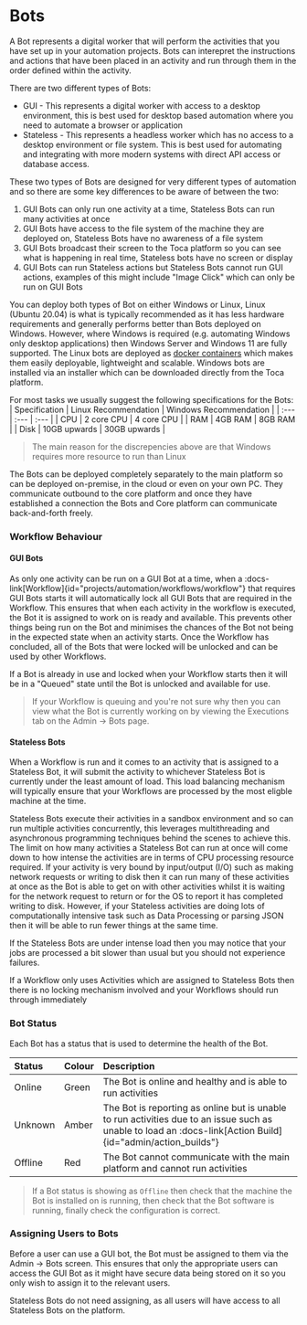 # Bots

A Bot represents a digital worker that will perform the activities that you have set up in your automation projects. Bots can interepret the instructions and actions that have been placed in an activity and run through them in the order defined within the activity.

There are two different types of Bots:
- GUI - This represents a digital worker with access to a desktop environment, this is best used for desktop based automation where you need to automate a browser or application
- Stateless - This represents a headless worker which has no access to a desktop environment or file system. This is best used for automating and integrating with more modern systems with direct API access or database access. 

These two types of Bots are designed for very different types of automation and so there are some key differences to be aware of between the two:
1. GUI Bots can only run one activity at a time, Stateless Bots can run many activities at once
2. GUI Bots have access to the file system of the machine they are deployed on, Stateless Bots have no awareness of a file system
3. GUI Bots broadcast their screen to the Toca platform so you can see what is happening in real time, Stateless bots have no screen or display
4. GUI Bots can run Stateless actions but Stateless Bots cannot run GUI actions, examples of this might include "Image Click" which can only be run on GUI Bots

You can deploy both types of Bot on either Windows or Linux, Linux (Ubuntu 20.04) is what is typically recommended as it has less hardware requirements and generally performs better than Bots deployed on Windows. However, where Windows is required (e.g. automating Windows only desktop applications) then Windows Server and Windows 11 are fully supported. 
The Linux bots are deployed as [docker containers](https://www.docker.com/resources/what-container/) which makes them easily deployable, lightweight and scalable. Windows bots are installed via an installer which can be downloaded directly from the Toca platform.

For most tasks we usually suggest the following specifications for the Bots:
| Specification | Linux Recommendation | Windows Recommendation |
| :--- | :--- | :--- |
| CPU | 2 core CPU | 4 core CPU |
| RAM | 4GB RAM | 8GB RAM |
| Disk | 10GB upwards | 30GB upwards |

> The main reason for the discrepencies above are that Windows requires more resource to run than Linux

The Bots can be deployed completely separately to the main platform so can be deployed on-premise, in the cloud or even on your own PC. They communicate outbound to the core platform and once they have established a connection the Bots and Core platform can communicate back-and-forth freely.

### Workflow Behaviour 

#### GUI Bots
As only one activity can be run on a GUI Bot at a time, when a :docs-link[Workflow]{id="projects/automation/workflows/workflow"} that requires GUI Bots starts it will automatically lock all GUI Bots that are required in the Workflow. This ensures that when each activity in the workflow is executed, the Bot it is assigned to work on is ready and available. This prevents other things being run on the Bot and minimises the chances of the Bot not being in the expected state when an activity starts. Once the Workflow has concluded, all of the Bots that were locked will be unlocked and can be used by other Workflows.

If a Bot is already in use and locked when your Workflow starts then it will be in a "Queued" state until the Bot is unlocked and available for use.

> If your Workflow is queuing and you're not sure why then you can view what the Bot is currently working on by viewing the Executions tab on the Admin -> Bots page.

#### Stateless Bots

When a Workflow is run and it comes to an activity that is assigned to a Stateless Bot, it will submit the activity to whichever Stateless Bot is currently under the least amount of load. This load balancing mechanism will typically ensure that your Workflows are processed by the most eligble machine at the time.

Stateless Bots execute their activities in a sandbox environment and so can run multiple activities concurrently, this leverages multithreading and asynchronous programming techniques behind the scenes to achieve this. The limit on how many activities a Stateless Bot can run at once will come down to how intense the activities are in terms of CPU processing resource required. If your activity is very bound by input/output (I/O) such as making network requests or writing to disk then it can run many of these activities at once as the Bot is able to get on with other activities whilst it is waiting for the network request to return or for the OS to report it has completed writing to disk. However, if your Stateless activities are doing lots of computationally intensive task such as Data Processing or parsing JSON then it will be able to run fewer things at the same time. 

If the Stateless Bots are under intense load then you may notice that your jobs are processed a bit slower than usual but you should not experience failures.

If a Workflow only uses Activities which are assigned to Stateless Bots then there is no locking mechanism involved and your Workflows should run through immediately 

### Bot Status

Each Bot has a status that is used to determine the health of the Bot.

| Status | Colour | Description |
| :--- | :--- | :--- |
| Online | Green | The Bot is online and healthy and is able to run activities |
| Unknown | Amber | The Bot is reporting as online but is unable to run activities due to an issue such as unable to load an :docs-link[Action Build]{id="admin/action_builds"} |
| Offline | Red | The Bot cannot communicate with the main platform and cannot run activities |

> If a Bot status is showing as `Offline` then check that the machine the Bot is installed on is running, then check that the Bot software is running, finally check the configuration is correct.

### Assigning Users to Bots

Before a user can use a GUI bot, the Bot must be assigned to them via the Admin -> Bots screen. This ensures that only the appropriate users can access the GUI Bot as it might have secure data being stored on it so you only wish to assign it to the relevant users.

Stateless Bots do not need assigning, as all users will have access to all Stateless Bots on the platform.

